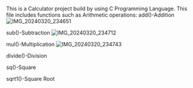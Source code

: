 This is a Calculator project build by using C Programming Language.
This file includes functions such as Arithmetic operations:
  add()-Addition
  ![IMG_20240320_234651](https://github.com/SirishaDigiSpace/C_SideProjects/assets/116715315/c43a70d4-9361-49c1-875d-835a9a9b25d5)

  sub()-Subtraction
  ![IMG_20240320_234712](https://github.com/SirishaDigiSpace/C_SideProjects/assets/116715315/fd9a7650-59b9-49f9-8acd-02881b368e04)

  

  mul()-Multiplication
  ![IMG_20240320_234743](https://github.com/SirishaDigiSpace/C_SideProjects/assets/116715315/1a76ba23-1522-452c-ab77-c78418b3158c)

  divide()-Division

  sq()-Square

  sqrt1()-Square Root
